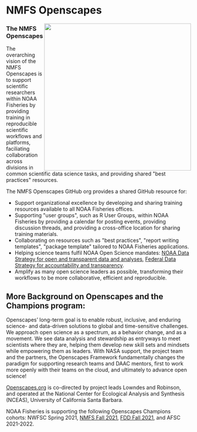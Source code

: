 # NMFS Openscapes
<img align="right" src="https://github.com/nmfs-openscapes/.github/blob/main/profile/logo-transparent-crop.png" width="400">  

### The NMFS Openscapes

The overarching vision of the NMFS Openscapes is to support scientific researchers within NOAA Fisheries by providing training in reproducible scientific workflows
and platforms, faciliating collaboration across divisions in common scientific data science tasks, and providing shared "best practices" resources.

The NMFS Openscapes GitHub org provides a shared GitHub resource for:

* Support organizational excellence by developing and sharing training resources available to all NOAA Fisheries offices.
* Supporting "user groups", such as R User Groups, within NOAA Fisheries by providing a calendar for posting events, providing discussion threads, and
providing a cross-office location for sharing training materials.
* Collaborating on resources such as "best practices", "report writing templates", "package template" tailored to NOAA Fisheries applications.
* Helping science teams fulfil NOAA Open Science mandates: [NOAA Data Strategy for open and transparent data and analyses](https://sciencecouncil.noaa.gov/Portals/0/2020%20Data%20Strategy.pdf?ver=2020-09-17-150024-997), 
[Federal Data Strategy for accountability and transparency](https://strategy.data.gov/).
* Amplify as many open science leaders as possible, transforming their workflows to be more collaborative, efficient and reproducible.

## More Background on Openscapes and the Champions program:

Openscapes’ long-term goal is to enable robust, inclusive, and enduring science- and data-driven solutions to global and time-sensitive challenges. We approach open science as a spectrum, as a behavior change, and as a movement. We see data analysis and stewardship as entryways to meet scientists where they are, helping them develop new skill sets and mindsets while empowering them as leaders. With NASA support, the project team and the partners, the Openscapes Framework fundamentally changes the paradigm for supporting research teams and DAAC mentors, first to work more openly with their teams on the cloud, and ultimately to advance open science!

[Openscapes.org](https://openscapes.org/) is co-directed by project leads Lowndes and Robinson, and operated at the National Center for Ecological Analysis and Synthesis (NCEAS), University of California Santa Barbara.

NOAA Fisheries is supporting the following Openscapes Champions cohorts: NWFSC Spring 2021, [NMFS Fall 2021](https://openscapes.github.io/2021-noaa-nmfs/), 
[FDD Fall 2021](https://openscapes.github.io/2021-fdd/), and AFSC 2021-2022.

